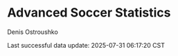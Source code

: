 # Advanced Soccer Statistics
Denis Ostroushko

<!-- gfm -->

Last successful data update: 2025-07-31 06:17:20 CST
